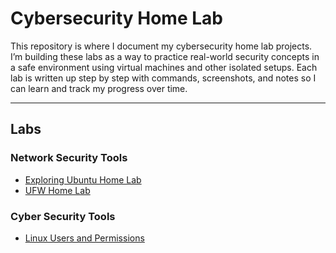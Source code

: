 # Cybersecurity Home Lab

This repository is where I document my cybersecurity home lab projects. I’m building these labs as a way to practice real-world security concepts in a safe environment using virtual machines and other isolated setups. Each lab is written up step by step with commands, screenshots, and notes so I can learn and track my progress over time.

---

## Labs

### Network Security Tools
- [Exploring Ubuntu Home Lab](Network%20security%20tools/Homelab4/Exploring%20Ubuntu%20Home%20Lab.md)
- [UFW Home Lab](Network%20security%20tools/Homelab5/UFW%20Lab.md)
### Cyber Security Tools

- [Linux Users and Permissions](Cybersec%20tools/Lab2/Linux%20Users%20and%20Permissions.md)

